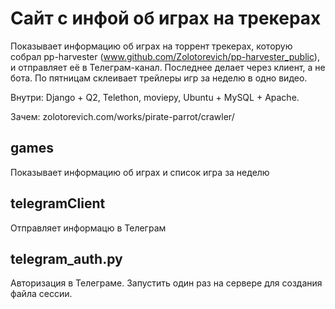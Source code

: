 # Сайт с инфой об играх на трекерах
Показывает информацию об играх на торрент трекерах, которую собрал pp-harvester (www.github.com/Zolotorevich/pp-harvester_public), и отправляет её в Телеграм-канал. Последнее делает через клиент, а не бота. По пятницам склеивает трейлеры игр за неделю в одно видео.

Внутри: Django + Q2, Telethon, moviepy, Ubuntu + MySQL + Apache.

Зачем: zolotorevich.com/works/pirate-parrot/crawler/

## games
Показывает информацию об играх и список игра за неделю

## telegramClient
Отправляет информацю в Телеграм

## telegram_auth.py
Авторизация в Телеграме. Запустить один раз на сервере для создания файла сессии.